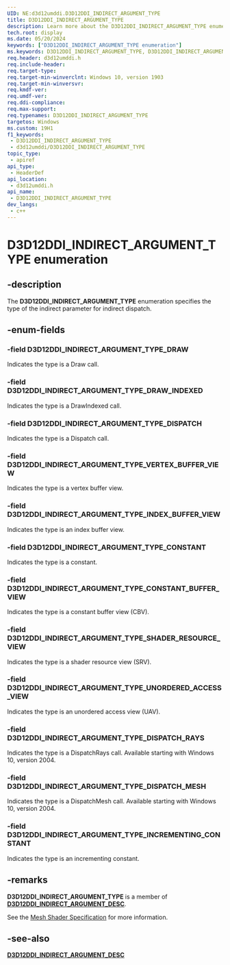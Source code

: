 ```yaml
---
UID: NE:d3d12umddi.D3D12DDI_INDIRECT_ARGUMENT_TYPE
title: D3D12DDI_INDIRECT_ARGUMENT_TYPE
description: Learn more about the D3D12DDI_INDIRECT_ARGUMENT_TYPE enumeration.
tech.root: display
ms.date: 05/20/2024
keywords: ["D3D12DDI_INDIRECT_ARGUMENT_TYPE enumeration"]
ms.keywords: D3D12DDI_INDIRECT_ARGUMENT_TYPE, D3D12DDI_INDIRECT_ARGUMENT_TYPE,
req.header: d3d12umddi.h
req.include-header: 
req.target-type: 
req.target-min-winverclnt: Windows 10, version 1903
req.target-min-winversvr: 
req.kmdf-ver: 
req.umdf-ver: 
req.ddi-compliance: 
req.max-support: 
req.typenames: D3D12DDI_INDIRECT_ARGUMENT_TYPE
targetos: Windows
ms.custom: 19H1
f1_keywords:
 - D3D12DDI_INDIRECT_ARGUMENT_TYPE
 - d3d12umddi/D3D12DDI_INDIRECT_ARGUMENT_TYPE
topic_type:
 - apiref
api_type:
 - HeaderDef
api_location:
 - d3d12umddi.h
api_name:
 - D3D12DDI_INDIRECT_ARGUMENT_TYPE
dev_langs:
 - c++
---
```


# D3D12DDI_INDIRECT_ARGUMENT_TYPE enumeration

## -description

The **D3D12DDI_INDIRECT_ARGUMENT_TYPE** enumeration specifies the type of the indirect parameter for indirect dispatch.

## -enum-fields

### -field D3D12DDI_INDIRECT_ARGUMENT_TYPE_DRAW

Indicates the type is a Draw call.

### -field D3D12DDI_INDIRECT_ARGUMENT_TYPE_DRAW_INDEXED

Indicates the type is a DrawIndexed call.

### -field D3D12DDI_INDIRECT_ARGUMENT_TYPE_DISPATCH

Indicates the type is a Dispatch call.

### -field D3D12DDI_INDIRECT_ARGUMENT_TYPE_VERTEX_BUFFER_VIEW

Indicates the type is a vertex buffer view.

### -field D3D12DDI_INDIRECT_ARGUMENT_TYPE_INDEX_BUFFER_VIEW

Indicates the type is an index buffer view.

### -field D3D12DDI_INDIRECT_ARGUMENT_TYPE_CONSTANT

Indicates the type is a constant.

### -field D3D12DDI_INDIRECT_ARGUMENT_TYPE_CONSTANT_BUFFER_VIEW

Indicates the type is a constant buffer view (CBV).

### -field D3D12DDI_INDIRECT_ARGUMENT_TYPE_SHADER_RESOURCE_VIEW

Indicates the type is a shader resource view (SRV).

### -field D3D12DDI_INDIRECT_ARGUMENT_TYPE_UNORDERED_ACCESS_VIEW

Indicates the type is an unordered access view (UAV).

### -field D3D12DDI_INDIRECT_ARGUMENT_TYPE_DISPATCH_RAYS

Indicates the type is a DispatchRays call. Available starting with Windows 10, version 2004.

### -field D3D12DDI_INDIRECT_ARGUMENT_TYPE_DISPATCH_MESH

Indicates the type is a DispatchMesh call. Available starting with Windows 10, version 2004.

### -field D3D12DDI_INDIRECT_ARGUMENT_TYPE_INCREMENTING_CONSTANT

Indicates the type is an incrementing constant.

## -remarks

**D3D12DDI_INDIRECT_ARGUMENT_TYPE** is a member of [**D3D12DDI_INDIRECT_ARGUMENT_DESC**](ns-d3d12umddi-d3d12ddi_indirect_argument_desc.md).

See the [Mesh Shader Specification](https://microsoft.github.io/DirectX-Specs/d3d/MeshShader.html) for more information.

## -see-also

[**D3D12DDI_INDIRECT_ARGUMENT_DESC**](ns-d3d12umddi-d3d12ddi_indirect_argument_desc.md)
